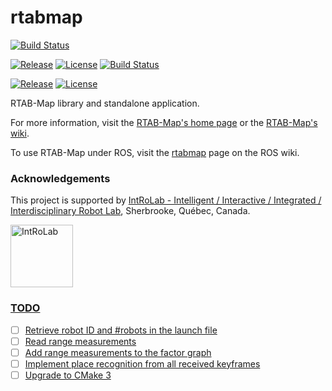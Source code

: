 rtabmap
=======

[![Build Status](http://mrg-beast.csail.mit.edu:8080/buildStatus/icon?job=rtabmap%2Fmaster)](http://mrg-beast.csail.mit.edu:8080/job/rtabmap/job/master/)


[![Release][release-image]][releases]
[![License][license-image]][license]
[![Build Status](http://mrg-beast.csail.mit.edu:8080/buildStatus/icon?job=rtabmap%2Fmaster)](http://mrg-beast.csail.mit.edu:8080/job/rtabmap/job/master/)

[![Release][release-image]][releases]
[![License][license-image]][license]

[release-image]: https://img.shields.io/badge/release-0.20.0-green.svg?style=flat
[releases]: https://github.com/introlab/rtabmap/releases

[license-image]: https://img.shields.io/badge/license-BSD-green.svg?style=flat
[license]: https://github.com/introlab/rtabmap/blob/master/LICENSE

RTAB-Map library and standalone application.

For more information, visit the [RTAB-Map's home page](http://introlab.github.io/rtabmap) or the [RTAB-Map's wiki](https://github.com/introlab/rtabmap/wiki).

To use RTAB-Map under ROS, visit the [rtabmap](http://wiki.ros.org/rtabmap) page on the ROS wiki.

### Acknowledgements
This project is supported by [IntRoLab - Intelligent / Interactive / Integrated / Interdisciplinary Robot Lab](https://introlab.3it.usherbrooke.ca/), Sherbrooke, Québec, Canada.

<a href="https://introlab.3it.usherbrooke.ca/">
<img src="https://github.com/introlab/16SoundsUSB/blob/master/images/IntRoLab.png" alt="IntRoLab" height="100">

### TODO

- [ ] Retrieve robot ID and #robots in the launch file
- [ ] Read range measurements
- [ ] Add range measurements to the factor graph 
- [ ] Implement place recognition from all received keyframes
- [ ] Upgrade to CMake 3
</a>
